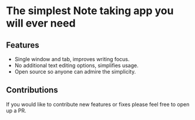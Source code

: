 #  The simplest Note taking app you will ever need

## Features

- Single window and tab, improves writing focus.
- No additional text editing options, simplifies usage.
- Open source so anyone can admire the simplicity.

## Contributions
If you would like to contribute new features or fixes please feel free to open up a PR.

